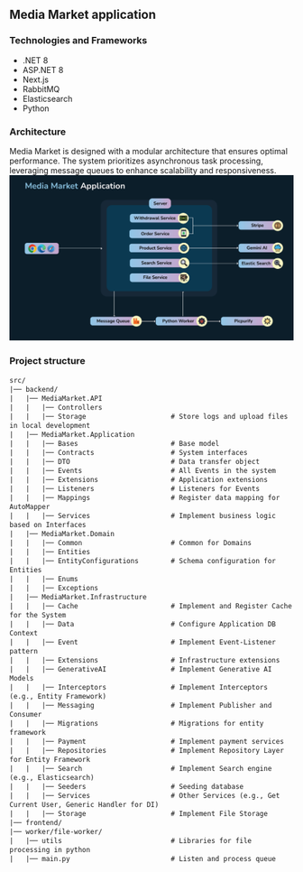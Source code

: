 ## Media Market application
### Technologies and Frameworks
- .NET 8
- ASP.NET 8
- Next.js
- RabbitMQ
- Elasticsearch
- Python

### Architecture
Media Market is designed with a modular architecture that ensures optimal performance. The system prioritizes asynchronous task processing, leveraging message queues to enhance scalability and responsiveness.
![Media Market Reference Application architecture diagram](images/architecture.png)

### Project structure
```
src/
|── backend/
|   |── MediaMarket.API
|   |   |── Controllers
|   |   |── Storage                     # Store logs and upload files in local development
|   |── MediaMarket.Application
|   |   |── Bases                       # Base model
|   |   |── Contracts                   # System interfaces
|   |   |── DTO                         # Data transfer object
|   |   |── Events                      # All Events in the system
|   |   |── Extensions                  # Application extensions
|   |   |── Listeners                   # Listeners for Events
|   |   |── Mappings                    # Register data mapping for AutoMapper
|   |   |── Services                    # Implement business logic based on Interfaces
|   |── MediaMarket.Domain
|   |   |── Common                      # Common for Domains
|   |   |── Entities
|   |   |── EntityConfigurations        # Schema configuration for Entities
|   |   |── Enums
|   |   |── Exceptions
|   |── MediaMarket.Infrastructure
|   |   |── Cache                       # Implement and Register Cache for the System
|   |   |── Data                        # Configure Application DB Context
|   |   |── Event                       # Implement Event-Listener pattern
|   |   |── Extensions                  # Infrastructure extensions
|   |   |── GenerativeAI                # Implement Generative AI Models
|   |   |── Interceptors                # Implement Interceptors (e.g., Entity Framework)
|   |   |── Messaging                   # Implement Publisher and Consumer
|   |   |── Migrations                  # Migrations for entity framework
|   |   |── Payment                     # Implement payment services
|   |   |── Repositories                # Implement Repository Layer for Entity Framework
|   |   |── Search                      # Implement Search engine (e.g., Elasticsearch)
|   |   |── Seeders                     # Seeding database
|   |   |── Services                    # Other Services (e.g., Get Current User, Generic Handler for DI)
|   |   |── Storage                     # Implement File Storage
|── frontend/
|── worker/file-worker/
|   |── utils                           # Libraries for file processing in python
|   |── main.py                         # Listen and process queue
```